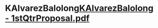 # KAlvarezBalolong[KAlvarezBalolong - 1stQtrProposal.pdf](https://github.com/jcebalolong/KAlvarezBalolong/files/9590738/KAlvarezBalolong.-.1stQtrProposal.pdf)
